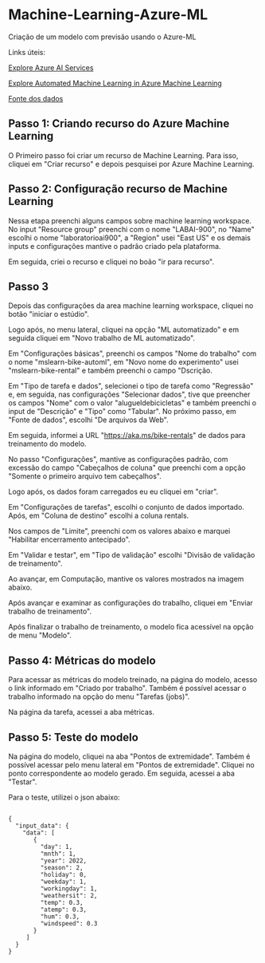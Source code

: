 # Machine-Learning-Azure-ML
Criação de um modelo com previsão usando o Azure-ML

Links úteis:

[Explore Azure AI Services](https://microsoftlearning.github.io/mslearn-ai-fundamentals/Instructions/Labs/02-content-safety.html)

[Explore Automated Machine Learning in Azure Machine Learning](https://microsoftlearning.github.io/mslearn-ai-fundamentals/Instructions/Labs/01-machine-learning.html)

[Fonte dos dados](https://aka.ms/bike-rentals)

## Passo 1: Criando recurso do Azure Machine Learning

O Primeiro passo foi criar um recurso de Machine Learning. Para isso, cliquei em "Criar recurso" e depois pesquisei por Azure Machine Learning.

## Passo 2: Configuração recurso de Machine Learning

Nessa etapa preenchi alguns campos sobre machine learning workspace. No input "Resource group" preenchi com o nome "LABAI-900", no "Name" escolhi o nome "laboratorioai900", a "Region" usei "East US" e os demais inputs e configurações mantive o padrão criado pela plataforma. 

Em seguida, criei o recurso e cliquei no boão "ir para recurso". 

## Passo 3

Depois das configurações da area machine learning workspace,  cliquei no botão "iniciar o estúdio". 

Logo após, no menu lateral, cliquei na opção "ML automatizado" e em seguida cliquei em "Novo trabalho de ML automatizado".

Em "Configurações básicas", preenchi os campos "Nome do trabalho" com o nome "mslearn-bike-automl", em "Novo nome do experimento"  usei "mslearn-bike-rental" e também preenchi o campo "Dscrição. 

Em "Tipo de tarefa e dados", selecionei o tipo de tarefa como "Regressão" e, em seguida, nas configurações "Selecionar dados", tive que preencher os campos "Nome" com o valor "alugueldebicicletas" e também preenchi o input de "Descrição" e "Tipo" como "Tabular". No próximo passo, em "Fonte de dados", escolhi "De arquivos da Web". 

Em seguida, informei a URL "https://aka.ms/bike-rentals" de dados para treinamento do modelo. 

No passo "Configurações", mantive as configurações padrão, com excessão do campo "Cabeçalhos de coluna" que preenchi com a opção "Somente o primeiro arquivo tem cabeçalhos".

Logo após, os dados foram carregados eu eu cliquei em "criar". 

Em "Configurações de tarefas", escolhi o conjunto de dados importado. Após, em "Coluna de destino" escolhi a coluna rentals.

Nos campos de "Limite", preenchi com os valores abaixo e marquei "Habilitar encerramento antecipado".

Em "Validar e testar", em "Tipo de validação" escolhi "Divisão de validação de treinamento".

Ao avançar, em Computação, mantive os valores mostrados na imagem abaixo.

Após avançar e examinar as configurações do trabalho, cliquei em "Enviar trabalho de treinamento".

Após finalizar o trabalho de treinamento, o modelo fica acessível na opção de menu "Modelo".

## Passo 4: Métricas do modelo

Para acessar as métricas do modelo treinado, na página do modelo, acesso o link informado em "Criado por trabalho". Também é possível acessar o trabalho informado na opção do menu "Tarefas (jobs)".

Na página da tarefa, acessei a aba métricas.

## Passo 5: Teste do modelo

Na página do modelo, cliquei na aba "Pontos de extremidade". Também é possível acessar pelo menu lateral em "Pontos de extremidade". Cliquei no ponto correspondente ao modelo gerado. Em seguida, acessei a aba "Testar".

Para o teste, utilizei o json abaixo:

<code>
{
  "input_data": {
    "data": [
       {
         "day": 1,
         "mnth": 1,   
         "year": 2022,
         "season": 2,
         "holiday": 0,
         "weekday": 1,
         "workingday": 1,
         "weathersit": 2, 
         "temp": 0.3, 
         "atemp": 0.3,
         "hum": 0.3,
         "windspeed": 0.3 
       }
     ]
  }
}
</code>
